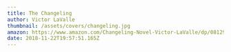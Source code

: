 ```yaml
---
title: The Changeling
author: Victor LaValle
thumbnail: /assets/covers/changeling.jpg
amazon: https://www.amazon.com/Changeling-Novel-Victor-LaValle/dp/0812995945
date: 2018-11-22T19:57:51.165Z
---
```

